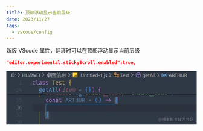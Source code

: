 ```yaml
---
title: 顶部浮动显示当前层级
date: 2023/11/27
tags:
  - vscode/config
---
```


新版 VScode 属性，翻滚时可以在顶部浮动显示当前层级

```json
"editor.experimental.stickyScroll.enabled":true,
```

![AhJindeg-1701076874210](md-images/experimental.stickyScroll/AhJindeg-1701076874210.png)
